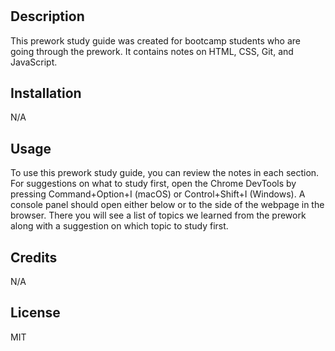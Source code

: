 # <Prework-Study-Guide-Webpage>

## Description

This prework study guide was created for bootcamp students who are going through the prework. It contains notes on HTML, CSS, Git, and JavaScript.

## Installation

N/A

## Usage

To use this prework study guide, you can review the notes in each section. For suggestions on what to study first, open the Chrome DevTools by pressing Command+Option+I (macOS) or Control+Shift+I (Windows). A console panel should open either below or to the side of the webpage in the browser. There you will see a list of topics we learned from the prework along with a suggestion on which topic to study first.

## Credits

N/A

## License

MIT
